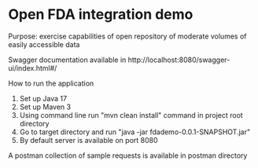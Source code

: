 # Open FDA integration demo
Purpose: exercise capabilities of open repository of moderate volumes of easily accessible data

Swagger documentation available in http://localhost:8080/swagger-ui/index.html#/

How to run the application

1. Set up Java 17
2. Set up Maven 3
3. Using command line run "mvn clean install" command in project root directory
4. Go to target directory and run "java -jar fdademo-0.0.1-SNAPSHOT.jar"
5. By default server is available on port 8080

A postman collection of sample requests is available in postman directory